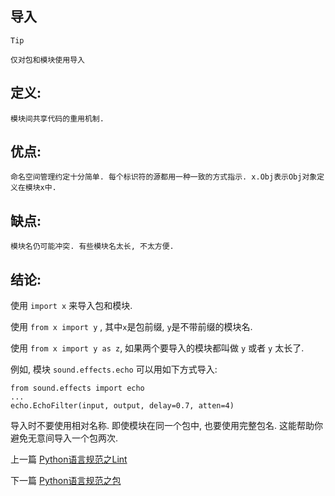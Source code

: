 <!--
author: Jack.Spanrrows
date: 2019-01-29 
title: Python语言规范之导入
tags: Python3,风格指南
category: Python3,python
status: publish
summary: Python语言规范之导入
-->

## 导入
```Tip```
```
仅对包和模块使用导入
```

## 定义:
```
模块间共享代码的重用机制.
```

## 优点:
```
命名空间管理约定十分简单. 每个标识符的源都用一种一致的方式指示. x.Obj表示Obj对象定义在模块x中.
```

## 缺点:
```
模块名仍可能冲突. 有些模块名太长, 不太方便.
```

## 结论:

使用 ```import x``` 来导入包和模块.

使用 ```from x import y``` , 其中```x```是包前缀, ```y```是不带前缀的模块名.

使用 ```from x import y as z```, 如果两个要导入的模块都叫做 ```y``` 或者 ```y``` 太长了.

例如, 模块 ```sound.effects.echo``` 可以用如下方式导入:

```
from sound.effects import echo
...
echo.EchoFilter(input, output, delay=0.7, atten=4)
```
导入时不要使用相对名称. 即使模块在同一个包中, 也要使用完整包名. 这能帮助你避免无意间导入一个包两次.


上一篇 [Python语言规范之Lint](https://www.imlaoa.com/blog/py3-language-style1.html)

下一篇 [Python语言规范之包](https://www.imlaoa.com/blog/py3-language-style3.html)
